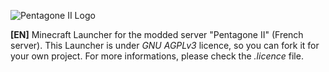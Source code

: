 ![Pentagone II Logo](https://media.discordapp.net/attachments/831549927547994172/847894763473731594/PentagoneII-Logo-RVB.png)

**[EN]** Minecraft Launcher for the modded server "Pentagone II" (French server).
This Launcher is under *GNU AGPLv3* licence, so you can fork it for your own project. For more informations, please check the *.licence* file.
